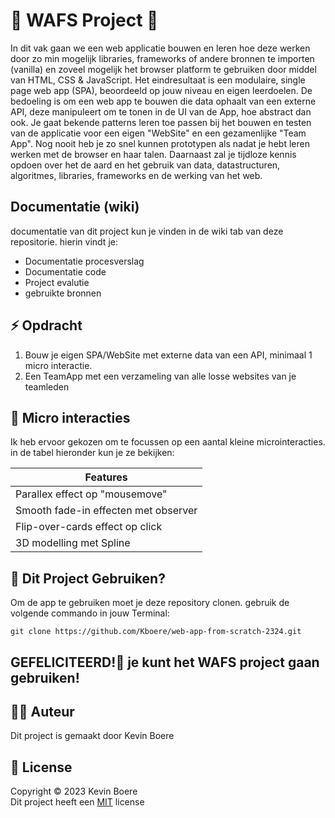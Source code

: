 # 📱 WAFS Project 📱
In dit vak gaan we een web applicatie bouwen en leren hoe deze werken door zo min mogelijk libraries, frameworks of andere bronnen te importen (vanilla) en zoveel mogelijk het browser platform te gebruiken door middel van HTML, CSS & JavaScript.
Het eindresultaat is een modulaire, single page web app (SPA), beoordeeld op jouw niveau en eigen leerdoelen.
De bedoeling is om een web app te bouwen die data ophaalt van een externe API, deze manipuleert om te tonen in de UI van de App, hoe abstract dan ook. Je gaat bekende patterns leren toe passen bij het bouwen en testen van de applicatie voor een eigen "WebSite" en een gezamenlijke "Team App". Nog nooit heb je zo snel kunnen prototypen als nadat je hebt leren werken met de browser en haar talen. Daarnaast zal je tijdloze kennis opdoen over het de aard en het gebruik van data, datastructuren, algoritmes, libraries, frameworks en de werking van het web.

## Documentatie (wiki)
documentatie van dit project kun je vinden in de wiki tab van deze repositorie. hierin vindt je:
- Documentatie procesverslag
- Documentatie code
- Project evalutie
- gebruikte bronnen

## ⚡️ Opdracht
1. Bouw je eigen SPA/WebSite met externe data van een API, minimaal 1 micro interactie.
2. Een TeamApp met een verzameling van alle losse websites van je teamleden

## 🎯 Micro interacties
Ik heb ervoor gekozen om te focussen op een aantal kleine microinteracties. in de tabel hieronder kun je ze bekijken:

| Features | 
| ----------- | 
| Parallex effect op "mousemove" | 
| Smooth fade-in effecten met observer |
| Flip-over-cards effect op click |
| 3D modelling met Spline |

## 🚀 Dit Project Gebruiken?
Om de app te gebruiken moet je deze repository clonen. gebruik de volgende commando in jouw Terminal:
```
git clone https://github.com/Kboere/web-app-from-scratch-2324.git
```

## GEFELICITEERD!🎉  je kunt het WAFS project gaan gebruiken!

## ✍🏻 Auteur
Dit project is gemaakt door Kevin Boere

## 📜 License
Copyright © 2023 Kevin Boere<br>
Dit project heeft een [MIT](https://github.com/Kboere/web-app-from-scratch-2324/blob/main/LICENSE) license


<!-- What external data source is featured in your project and what are its properties 🌠 -->

<!-- Maybe a checklist of done stuff and stuff still on your wishlist? ✅ -->
